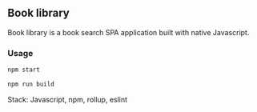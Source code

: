 ## Book library

Book library is a book search SPA application built with native Javascript.

### Usage

```sh
npm start
```

```sh
npm run build
```

Stack: Javascript, npm, rollup, eslint
